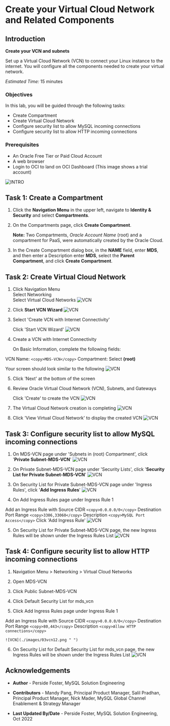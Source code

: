 # Create your Virtual Cloud Network and Related Components


## Introduction

**Create your VCN and subnets**

Set up a Virtual Cloud Network (VCN) to connect your Linux instance to the internet. You will configure all the components needed to create your virtual network.

_Estimated Time:_ 15 minutes

### Objectives

In this lab, you will be guided through the following tasks:


- Create Compartment
- Create Virtual Cloud Network  
- Configure security list to allow MySQL incoming connections
- Configure security list to allow HTTP incoming connections


### Prerequisites

* An Oracle Free Tier or Paid Cloud Account
* A web browser
* Login to OCI to land on OCI Dashboard (This image shows a trial account)

![INTRO](./images/oci-dashboard.png " ") 

## Task 1: Create a Compartment

1. Click the **Navigation Menu** in the upper left, navigate to **Identity & Security** and select **Compartments**.

2. On the Compartments page, click **Create Compartment**.

    **Note:** Two Compartments, _Oracle Account Name_ (root) and a compartment for PaaS, were automatically created by the Oracle Cloud.

3. In the Create Compartment dialog box, in the **NAME** field, enter **MDS**, and then enter a Description enter **MDS**, select the **Parent Compartment**, and click **Create Compartment**.

## Task 2: Create Virtual Cloud Network 

1. Click Navigation Menu   
    Select Networking  
    Select Virtual Cloud Networks
    ![VCN](./images/03vcn01.png " ")

2. Click **Start VCN Wizard**
    ![VCN](./images/03vcn02.png " ")

3. Select 'Create VCN with Internet Connectivity'

    Click 'Start VCN Wizard' 
    ![VCN](./images/03vcn03.png " ")

4. Create a VCN with Internet Connectivity 

    On Basic Information, complete the following fields:

 VCN Name: 
     ```
    <copy>MDS-VCN</copy>
    ```
 Compartment: Select  **(root)**

 Your screen should look similar to the following
    ![VCN](./images/03vcn04.png " ")

5. Click 'Next' at the bottom of the screen 

6. Review Oracle Virtual Cloud Network (VCN), Subnets, and Gateways
         
    Click 'Create' to create the VCN
    ![VCN](./images/03vcn04-1.png " ")

7. The Virtual Cloud Network creation is completing 
    ![VCN](./images/03vcn05.png " ")
    
8. Click 'View Virtual Cloud Network' to display the created VCN
    ![VCN](./images/03vcn06.png " ")

## Task 3: Configure security list to allow MySQL incoming connections

1. On MDS-VCN page under 'Subnets in (root) Compartment', click  '**Private Subnet-MDS-VCN**' 
     ![VCN](./images/03vcn07.png " ")

2.	On Private Subnet-MDS-VCN page under 'Security Lists',  click  '**Security List for Private Subnet-MDS-VCN**'
    ![VCN](./images/03vcn08.png " ")

3.	On Security List for Private Subnet-MDS-VCN page under 'Ingress Rules', click '**Add Ingress Rules**' 
    ![VCN](./images/03vcn09.png " ")

4.	On Add Ingress Rules page under Ingress Rule 1
 
 Add an Ingress Rule with Source CIDR 
    ```
    <copy>0.0.0.0/0</copy>
    ```
 Destination Port Range 
     ```
    <copy>3306,33060</copy>
     ```
Description 
     ```
    <copy>MySQL Port Access</copy>
     ```
 Click 'Add Ingress Rule'
    ![VCN](./images/03vcn10.png " ")

5.	On Security List for Private Subnet-MDS-VCN page, the new Ingress Rules will be shown under the Ingress Rules List
    ![VCN](./images/03vcn11.png " ")

## Task 4: Configure security list to allow HTTP incoming connections

1. Navigation Menu > Networking > Virtual Cloud Networks

2. Open MDS-VCN

3. Click  Public Subnet-MDS-VCN

4. Click Default Security List for mds_vcn

5.	Click Add Ingress Rules page under Ingress Rule 1

 Add an Ingress Rule with Source CIDR 
    ```
    <copy>0.0.0.0/0</copy>
    ```
 Destination Port Range
     ````
    <copy>80,443</copy>
     ````
    Description
     ````
    <copy>Allow HTTP connections</copy>
     ````

    ![VCN](./images/03vcn12.png " ")
6.	On Security List for Default Security List for mds_vcn page, the new Ingress Rules will be shown under the Ingress Rules List
    ![VCN](./images/03vcn13.png " ")


## Acknowledgements

- **Author** - Perside Foster, MySQL Solution Engineering

- **Contributors** - Mandy Pang, Principal Product Manager, Salil Pradhan, Principal Product Manager, Nick Mader, MySQL Global Channel Enablement & Strategy Manager
- **Last Updated By/Date** - Perside Foster, MySQL Solution Engineering, Oct 2022
